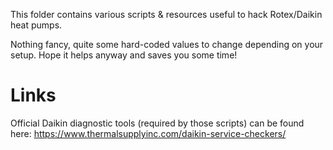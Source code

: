 This folder contains various scripts & resources useful to hack Rotex/Daikin heat pumps.

Nothing fancy, quite some hard-coded values to change depending on your setup. Hope it helps anyway and saves you some time!

# Links

Official Daikin diagnostic tools (required by those scripts) can be found here: https://www.thermalsupplyinc.com/daikin-service-checkers/
